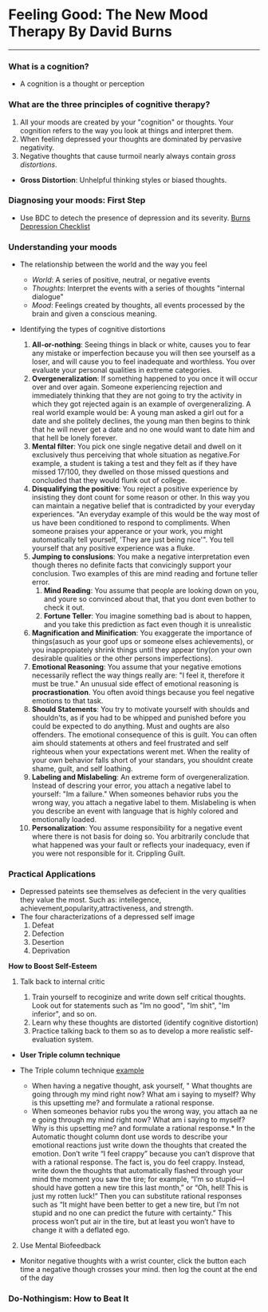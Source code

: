 # Feeling Good: The New Mood Therapy By David Burns

---

### What is a cognition?

- A cognition is a thought or perception

### What are the three principles of cognitive therapy?

1. All your moods are created by your "cognition" or thoughts. Your cognition refers to the way you look at things and interpret them.
2. When feeling depressed your thoughts are dominated by pervasive negativity.
3. Negative thoughts that cause turmoil nearly always contain _gross distortions_.

- **Gross Distortion**: Unhelpful thinking styles or biased thoughts.

### Diagnosing your moods: First Step

- Use BDC to detech the presence of depression and its severity. [Burns Depression Checklist](https://www.uwgb.edu/UWGBCMS/media/Continueing-Professional-Education/files/Assess-Pkt-1-Burns-Depression-Checklist.pdf)

### Understanding your moods

- The relationship between the world and the way you feel

  - _World_: A series of positive, neutral, or negative events
  - _Thoughts_: Interpret the events with a series of thoughts "internal dialogue"
  - _Mood_: Feelings created by thoughts, all events processed by the brain and given a conscious meaning.

- Identifying the types of cognitive distortions
  1. **All-or-nothing**: Seeing things in black or white, causes you to fear any mistake or imperfection because you will then see yourself as a loser, and will cause you to feel inadequate and worthless. You over evaluate your personal qualities in extreme categories.
  2. **Overgeneralization**: If something happened to you once it will occur over and over again. Someone experiencing rejection and immediately thinking that they are not going to try the activity in which they got rejected again is an example of overgeneralizing. A real world example would be: A young man asked a girl out for a date and she politely declines, the young man then begins to think that he will never get a date and no one would want to date him and that hell be lonely forever.
  3. **Mental filter**: You pick one single negative detail and dwell on it exclusively thus perceiving that whole situation as negative.For example, a student is taking a test and they felt as if they have missed 17/100, they dwelled on those missed questions and concluded that they would flunk out of college.
  4. **Disqualifying the positive**: You reject a positive experience by insisting they dont count for some reason or other. In this way you can maintain a negative belief that is contradicted by your everyday experiences. "An everyday example of this would be the way most of us have been conditioned to respond to compliments. When someone praises your apperance or your work, you might automatically tell yourself, 'They are just being nice'". You tell yourself that any positive experience was a fluke.
  5. **Jumping to conslusions**: You make a negative interpretation even though theres no definite facts that convicingly support your conclusion. Two examples of this are mind reading and fortune teller error.
     1. **Mind Reading**: You assume that people are looking down on you, and youre so convinced about that, that you dont even bother to check it out.
     2. **Fortune Teller**: You imagine something bad is about to happen, and you take this prediction as fact even though it is unrealistic
  6. **Magnification and Minification**: You exaggerate the importance of things(asuch as your goof ups or someone elses achievements), or you inappropiately shrink things until they appear tiny(on your own desirable qualities or the other persons imperfections).
  7. **Emotional Reasoning**: You assume that your negative emotions necessarily reflect the way things really are: "I feel it, therefore it must be true." An unusual side effect of emotional reasoning is **procrastionation**. You often avoid things because you feel negative emotions to that task.
  8. **Should Statements**: You try to motivate yourself with shoulds and shouldn'ts, as if you had to be whipped and punished before you could be expected to do anything. Must and oughts are also offenders. The emotional consequence of this is guilt. You can often aim should statements at others and feel frustrated and self righteous when your expectations werent met. When the reality of your own behavior falls short of your standars, you shouldnt create shame, guilt, and self loathing.
  9. **Labeling and Mislabeling**: An extreme form of overgeneralization. Instead of descring your error, you attach a negative label to yourself: "Im a failure." When someones behavior rubs you the wrong way, you attach a negative label to them. Mislabeling is when you describe an event with language that is highly colored and emotionally loaded.
  10. **Personalization**: You assume responsibility for a negative event where there is not basis for doing so. You arbitrarily conclude that what happened was your fault or reflects your inadequacy, even if you were not responsible for it. Crippling Guilt.

### Practical Applications

- Depressed pateints see themselves as defecient in the very qualities they value the most. Such as: intellegence, achievement,popularity,attractiveness, and strength.
- The four characterizations of a depressed self image
  1. Defeat
  2. Defection
  3. Desertion
  4. Deprivation

**How to Boost Self-Esteem**

1. Talk back to internal critic

   1. Train yourself to recoginize and write down self critical thoughts. Look out for statements such as "Im no good", "Im shit", "Im inferior", and so on.
   2. Learn why these thoughts are distorted (identify cognitive distortion)
   3. Practice talking back to them so as to develop a more realistic self-evaluation system.

- **User Triple column technique**
- The Triple column technique [example](https://pro.psychcentral.com/psychoeducation/wp-content/uploads/sites/9/2017/07/1-2-1024x254.jpg)

  - When having a negative thought, ask yourself, " What thoughts are going through my mind right now? What am i saying to myself? Why is this upsetting me? and formulate a rational response.
  - When someones behavior rubs you the wrong way, you attach aa ne e going through my mind right now? What am i saying to myself? Why is this upsetting me? and formulate a rational response.\* In the Automatic thought column dont use words to describe your emotional reactions just write down the thoughts that created the emotion. Don’t write “I feel crappy” because you can’t disprove that with a rational response. The fact is, you do feel crappy. Instead, write down the thoughts that automatically flashed through your mind the moment you saw the tire; for example, “I’m so stupid—I should have gotten a new tire this last month,” or “Oh, hell! This is just my rotten luck!” Then you can substitute rational responses such as “It might have been better to get a new tire, but I’m not stupid and no one can predict the future with certainty.” This process won’t put air in the tire, but at least you won’t have to change it with a deflated ego.

2. Use Mental Biofeedback

- Monitor negative thoughts with a wrist counter, click the button each time a negative though crosses your mind. then log the count at the end of the day

### Do-Nothingism: How to Beat It
